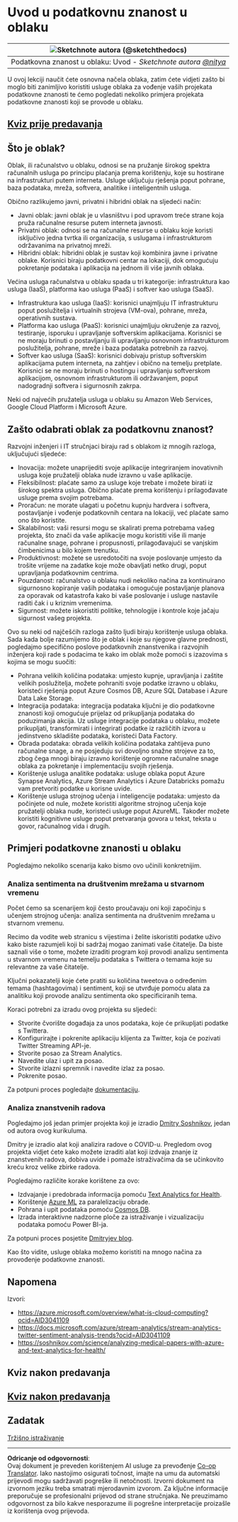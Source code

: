 <!--
CO_OP_TRANSLATOR_METADATA:
{
  "original_hash": "6a0556b17de4c8d1a9470b02247b01d4",
  "translation_date": "2025-09-04T21:52:29+00:00",
  "source_file": "5-Data-Science-In-Cloud/17-Introduction/README.md",
  "language_code": "hr"
}
-->
# Uvod u podatkovnu znanost u oblaku

|![ Sketchnote autora [(@sketchthedocs)](https://sketchthedocs.dev) ](../../sketchnotes/17-DataScience-Cloud.png)|
|:---:|
| Podatkovna znanost u oblaku: Uvod - _Sketchnote autora [@nitya](https://twitter.com/nitya)_ |

U ovoj lekciji naučit ćete osnovna načela oblaka, zatim ćete vidjeti zašto bi moglo biti zanimljivo koristiti usluge oblaka za vođenje vaših projekata podatkovne znanosti te ćemo pogledati nekoliko primjera projekata podatkovne znanosti koji se provode u oblaku.

## [Kviz prije predavanja](https://purple-hill-04aebfb03.1.azurestaticapps.net/quiz/32)

## Što je oblak?

Oblak, ili računalstvo u oblaku, odnosi se na pružanje širokog spektra računalnih usluga po principu plaćanja prema korištenju, koje su hostirane na infrastrukturi putem interneta. Usluge uključuju rješenja poput pohrane, baza podataka, mreža, softvera, analitike i inteligentnih usluga.

Obično razlikujemo javni, privatni i hibridni oblak na sljedeći način:

* Javni oblak: javni oblak je u vlasništvu i pod upravom treće strane koja pruža računalne resurse putem interneta javnosti.
* Privatni oblak: odnosi se na računalne resurse u oblaku koje koristi isključivo jedna tvrtka ili organizacija, s uslugama i infrastrukturom održavanima na privatnoj mreži.
* Hibridni oblak: hibridni oblak je sustav koji kombinira javne i privatne oblake. Korisnici biraju podatkovni centar na lokaciji, dok omogućuju pokretanje podataka i aplikacija na jednom ili više javnih oblaka.

Većina usluga računalstva u oblaku spada u tri kategorije: infrastruktura kao usluga (IaaS), platforma kao usluga (PaaS) i softver kao usluga (SaaS).

* Infrastruktura kao usluga (IaaS): korisnici unajmljuju IT infrastrukturu poput poslužitelja i virtualnih strojeva (VM-ova), pohrane, mreža, operativnih sustava.
* Platforma kao usluga (PaaS): korisnici unajmljuju okruženje za razvoj, testiranje, isporuku i upravljanje softverskim aplikacijama. Korisnici se ne moraju brinuti o postavljanju ili upravljanju osnovnom infrastrukturom poslužitelja, pohrane, mreže i baza podataka potrebnih za razvoj.
* Softver kao usluga (SaaS): korisnici dobivaju pristup softverskim aplikacijama putem interneta, na zahtjev i obično na temelju pretplate. Korisnici se ne moraju brinuti o hostingu i upravljanju softverskom aplikacijom, osnovnom infrastrukturom ili održavanjem, poput nadogradnji softvera i sigurnosnih zakrpa.

Neki od najvećih pružatelja usluga u oblaku su Amazon Web Services, Google Cloud Platform i Microsoft Azure.

## Zašto odabrati oblak za podatkovnu znanost?

Razvojni inženjeri i IT stručnjaci biraju rad s oblakom iz mnogih razloga, uključujući sljedeće:

* Inovacija: možete unaprijediti svoje aplikacije integriranjem inovativnih usluga koje pružatelji oblaka nude izravno u vaše aplikacije.
* Fleksibilnost: plaćate samo za usluge koje trebate i možete birati iz širokog spektra usluga. Obično plaćate prema korištenju i prilagođavate usluge prema svojim potrebama.
* Proračun: ne morate ulagati u početnu kupnju hardvera i softvera, postavljanje i vođenje podatkovnih centara na lokaciji, već plaćate samo ono što koristite.
* Skalabilnost: vaši resursi mogu se skalirati prema potrebama vašeg projekta, što znači da vaše aplikacije mogu koristiti više ili manje računalne snage, pohrane i propusnosti, prilagođavajući se vanjskim čimbenicima u bilo kojem trenutku.
* Produktivnost: možete se usredotočiti na svoje poslovanje umjesto da trošite vrijeme na zadatke koje može obavljati netko drugi, poput upravljanja podatkovnim centrima.
* Pouzdanost: računalstvo u oblaku nudi nekoliko načina za kontinuirano sigurnosno kopiranje vaših podataka i omogućuje postavljanje planova za oporavak od katastrofa kako bi vaše poslovanje i usluge nastavile raditi čak i u kriznim vremenima.
* Sigurnost: možete iskoristiti politike, tehnologije i kontrole koje jačaju sigurnost vašeg projekta.

Ovo su neki od najčešćih razloga zašto ljudi biraju korištenje usluga oblaka. Sada kada bolje razumijemo što je oblak i koje su njegove glavne prednosti, pogledajmo specifično poslove podatkovnih znanstvenika i razvojnih inženjera koji rade s podacima te kako im oblak može pomoći s izazovima s kojima se mogu suočiti:

* Pohrana velikih količina podataka: umjesto kupnje, upravljanja i zaštite velikih poslužitelja, možete pohraniti svoje podatke izravno u oblaku, koristeći rješenja poput Azure Cosmos DB, Azure SQL Database i Azure Data Lake Storage.
* Integracija podataka: integracija podataka ključni je dio podatkovne znanosti koji omogućuje prijelaz od prikupljanja podataka do poduzimanja akcija. Uz usluge integracije podataka u oblaku, možete prikupljati, transformirati i integrirati podatke iz različitih izvora u jedinstveno skladište podataka, koristeći Data Factory.
* Obrada podataka: obrada velikih količina podataka zahtijeva puno računalne snage, a ne posjeduju svi dovoljno snažne strojeve za to, zbog čega mnogi biraju izravno korištenje ogromne računalne snage oblaka za pokretanje i implementaciju svojih rješenja.
* Korištenje usluga analitike podataka: usluge oblaka poput Azure Synapse Analytics, Azure Stream Analytics i Azure Databricks pomažu vam pretvoriti podatke u korisne uvide.
* Korištenje usluga strojnog učenja i inteligencije podataka: umjesto da počinjete od nule, možete koristiti algoritme strojnog učenja koje pružatelji oblaka nude, koristeći usluge poput AzureML. Također možete koristiti kognitivne usluge poput pretvaranja govora u tekst, teksta u govor, računalnog vida i drugih.

## Primjeri podatkovne znanosti u oblaku

Pogledajmo nekoliko scenarija kako bismo ovo učinili konkretnijim.

### Analiza sentimenta na društvenim mrežama u stvarnom vremenu

Počet ćemo sa scenarijem koji često proučavaju oni koji započinju s učenjem strojnog učenja: analiza sentimenta na društvenim mrežama u stvarnom vremenu.

Recimo da vodite web stranicu s vijestima i želite iskoristiti podatke uživo kako biste razumjeli koji bi sadržaj mogao zanimati vaše čitatelje. Da biste saznali više o tome, možete izraditi program koji provodi analizu sentimenta u stvarnom vremenu na temelju podataka s Twittera o temama koje su relevantne za vaše čitatelje.

Ključni pokazatelji koje ćete pratiti su količina tweetova o određenim temama (hashtagovima) i sentiment, koji se utvrđuje pomoću alata za analitiku koji provode analizu sentimenta oko specificiranih tema.

Koraci potrebni za izradu ovog projekta su sljedeći:

* Stvorite čvorište događaja za unos podataka, koje će prikupljati podatke s Twittera.
* Konfigurirajte i pokrenite aplikaciju klijenta za Twitter, koja će pozivati Twitter Streaming API-je.
* Stvorite posao za Stream Analytics.
* Navedite ulaz i upit za posao.
* Stvorite izlazni spremnik i navedite izlaz za posao.
* Pokrenite posao.

Za potpuni proces pogledajte [dokumentaciju](https://docs.microsoft.com/azure/stream-analytics/stream-analytics-twitter-sentiment-analysis-trends?WT.mc_id=academic-77958-bethanycheum&ocid=AID30411099).

### Analiza znanstvenih radova

Pogledajmo još jedan primjer projekta koji je izradio [Dmitry Soshnikov](http://soshnikov.com), jedan od autora ovog kurikuluma.

Dmitry je izradio alat koji analizira radove o COVID-u. Pregledom ovog projekta vidjet ćete kako možete izraditi alat koji izdvaja znanje iz znanstvenih radova, dobiva uvide i pomaže istraživačima da se učinkovito kreću kroz velike zbirke radova.

Pogledajmo različite korake korištene za ovo:

* Izdvajanje i predobrada informacija pomoću [Text Analytics for Health](https://docs.microsoft.com/azure/cognitive-services/text-analytics/how-tos/text-analytics-for-health?WT.mc_id=academic-77958-bethanycheum&ocid=AID3041109).
* Korištenje [Azure ML](https://azure.microsoft.com/services/machine-learning?WT.mc_id=academic-77958-bethanycheum&ocid=AID3041109) za paralelizaciju obrade.
* Pohrana i upit podataka pomoću [Cosmos DB](https://azure.microsoft.com/services/cosmos-db?WT.mc_id=academic-77958-bethanycheum&ocid=AID3041109).
* Izrada interaktivne nadzorne ploče za istraživanje i vizualizaciju podataka pomoću Power BI-ja.

Za potpuni proces posjetite [Dmitryjev blog](https://soshnikov.com/science/analyzing-medical-papers-with-azure-and-text-analytics-for-health/).

Kao što vidite, usluge oblaka možemo koristiti na mnogo načina za provođenje podatkovne znanosti.

## Napomena

Izvori:
* https://azure.microsoft.com/overview/what-is-cloud-computing?ocid=AID3041109  
* https://docs.microsoft.com/azure/stream-analytics/stream-analytics-twitter-sentiment-analysis-trends?ocid=AID3041109  
* https://soshnikov.com/science/analyzing-medical-papers-with-azure-and-text-analytics-for-health/  

## Kviz nakon predavanja

## [Kviz nakon predavanja](https://ff-quizzes.netlify.app/en/ds/)

## Zadatak

[Tržišno istraživanje](assignment.md)

---

**Odricanje od odgovornosti**:  
Ovaj dokument je preveden korištenjem AI usluge za prevođenje [Co-op Translator](https://github.com/Azure/co-op-translator). Iako nastojimo osigurati točnost, imajte na umu da automatski prijevodi mogu sadržavati pogreške ili netočnosti. Izvorni dokument na izvornom jeziku treba smatrati mjerodavnim izvorom. Za ključne informacije preporučuje se profesionalni prijevod od strane stručnjaka. Ne preuzimamo odgovornost za bilo kakve nesporazume ili pogrešne interpretacije proizašle iz korištenja ovog prijevoda.